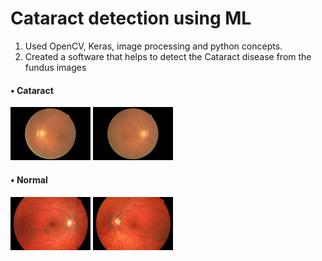 # Cataract detection using ML 
  1. Used OpenCV, Keras, image processing and python concepts. 
  2. Created a software that helps to detect the Cataract disease from the fundus images

#### • Cataract

<img src="img/Cataract/01.jpg.png" width="128"/> <img src="img/Cataract/02.jpg.png" width="128"/>

#### • Normal

<img src="img/Normal/01_h.jpg" width="128"/> <img src="img/Normal/02_h.jpg" width="128"/>

